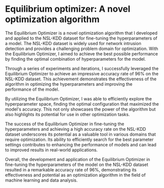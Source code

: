 # Equilibrium optimizer: A novel optimization algorithm
The Equilibrium Optimizer is a novel optimization algorithm that I developed and applied to the NSL-KDD dataset for fine-tuning the hyperparameters of a model. The NSL-KDD dataset is widely used for network intrusion detection and provides a challenging problem domain for optimization. With the Equilibrium Optimizer, I aimed to achieve the best possible performance by finding the optimal combination of hyperparameters for the model.

Through a series of experiments and iterations, I successfully leveraged the Equilibrium Optimizer to achieve an impressive accuracy rate of 96% on the NSL-KDD dataset. This achievement demonstrates the effectiveness of the algorithm in optimizing the hyperparameters and improving the performance of the model.

By utilizing the Equilibrium Optimizer, I was able to efficiently explore the hyperparameter space, finding the optimal configuration that maximized the model's accuracy. This not only showcases the power of the algorithm but also highlights its potential for use in other optimization tasks.

The success of the Equilibrium Optimizer in fine-tuning the hyperparameters and achieving a high accuracy rate on the NSL-KDD dataset underscores its potential as a valuable tool in various domains that require optimization. Its ability to efficiently search for the best parameter settings contributes to enhancing the performance of models and can lead to improved results in real-world applications.

Overall, the development and application of the Equilibrium Optimizer in fine-tuning the hyperparameters of the model on the NSL-KDD dataset resulted in a remarkable accuracy rate of 96%, demonstrating its effectiveness and potential as an optimization algorithm in the field of machine learning and data analysis.
